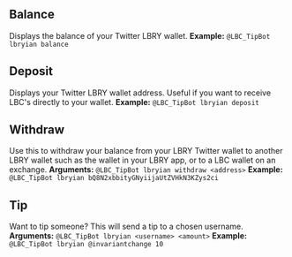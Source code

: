 ## Balance
Displays the balance of your Twitter LBRY wallet.
**Example:**
`@LBC_TipBot lbryian balance`

## Deposit
Displays your Twitter LBRY wallet address. Useful if you want to receive LBC's directly to your wallet.
**Example:**
`@LBC_TipBot lbryian deposit`

## Withdraw
Use this to withdraw your balance from your LBRY Twitter wallet to another LBRY wallet such as the wallet in your LBRY app, or to a LBC wallet on an exchange.
**Arguments:**
`@LBC_TipBot lbryian withdraw <address>`
**Example:**
`@LBC_TipBot lbryian bQ8N2xbbityGNyiijaUtZVHkN3KZys2ci`

## Tip
Want to tip someone? This will send a tip to a chosen username.
**Arguments:**
`@LBC_TipBot lbryian <username> <amount>`
**Example:**
`@LBC_TipBot lbryian @invariantchange 10`